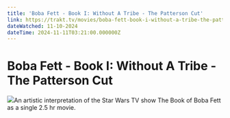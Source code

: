 ```yaml
---
title: 'Boba Fett - Book I: Without A Tribe - The Patterson Cut' 
link: https://trakt.tv/movies/boba-fett-book-i-without-a-tribe-the-patterson-cut
dateWatched: 11-10-2024
dateTime: 2024-11-11T03:21:00.000000Z
---
```

# Boba Fett - Book I: Without A Tribe - The Patterson Cut

![](https://walter-r2.trakt.tv/images/movies/001/021/811/fanarts/thumb/6f83eea97f.jpg)An artistic interpretation of the Star Wars TV show The Book of Boba Fett as a single 2.5 hr movie.